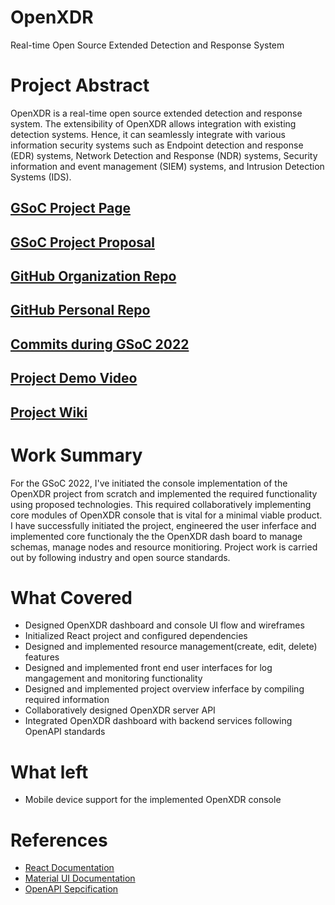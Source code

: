 # OpenXDR

Real-time Open Source Extended Detection and Response System

# Project Abstract

OpenXDR is a real-time open source extended detection and response system. The extensibility of OpenXDR allows integration with existing detection systems. Hence, it can seamlessly integrate with various information security systems such as Endpoint detection and response (EDR) systems, Network Detection and Response (NDR) systems, Security information and event management (SIEM) systems, and Intrusion Detection Systems (IDS).

## [GSoC Project Page](https://summerofcode.withgoogle.com/programs/2022/projects/eW0iWrUd)

## [GSoC Project Proposal](https://drive.google.com/file/d/1KFvrdTrdvQJDWyhzFelsEaetnuzAjlPP/view?usp=sharing)

## [GitHub Organization Repo](https://github.com/scorelab/OpenXDR)

## [GitHub Personal Repo](https://github.com/UsefulAd1242/OpenXDR)

## [Commits during GSoC 2022](https://github.com/scorelab/OpenXDR/pulls?q=is%3Apr+author%3AUsefulAd1242)

## [Project Demo Video](https://drive.google.com/file/d/17lhtp4XyRmMW_jhqpySY1absgrqukbbo/view?usp=sharing)

## [Project Wiki](https://github.com/scorelab/OpenXDR/wiki)

# Work Summary

For the GSoC 2022, I've initiated the console implementation of the OpenXDR project from scratch and implemented the required functionality using proposed technologies. This required collaboratively implementing core modules of OpenXDR console that is vital for a minimal viable product. I have successfully initiated the project, engineered the user inferface and implemented core functionaly the the OpenXDR dash board to manage schemas, manage nodes and resource monitioring. Project work is carried out by following industry and open source standards.

# What Covered

* Designed OpenXDR dashboard and console UI flow and wireframes
* Initialized React project and configured dependencies
* Designed and implemented resource management(create, edit, delete) features
* Designed and implemented front end user interfaces for log mangagement and monitoring functionality
* Designed and implemented project overview inferface by compiling required information
* Collaboratively designed OpenXDR server API
* Integrated OpenXDR dashboard with backend services following OpenAPI standards

# What left

* Mobile device support for the implemented OpenXDR console

# References

- [React Documentation](https://reactjs.org/)
- [Material UI Documentation](https://mui.com/)
- [OpenAPI Sepcification](https://swagger.io/specification/)